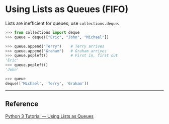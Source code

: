 # Using Lists as Queues (FIFO)
 Lists are inefficient for queues; use `collections.deque`.
```python
>>> from collections import deque
>>> queue = deque(["Eric", "John", "Michael"])

>>> queue.append("Terry")    # Terry arrives
>>> queue.append("Graham")   # Graham arrives
>>> queue.popleft()          # First in, first out
'Eric'
>>> queue.popleft()
'John'

>>> queue
deque(['Michael', 'Terry', 'Graham'])

```
---
## Reference
[Python 3 Tutorial — Using Lists as Queues](https://docs.python.org/3/tutorial/datastructures.html#using-lists-as-queues)
